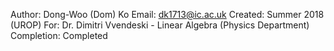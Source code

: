 Author: Dong-Woo (Dom) Ko 
Email: dk1713@ic.ac.uk
Created: Summer 2018 (UROP)
For: Dr. Dimitri Vvendeski - Linear Algebra (Physics Department)
Completion: Completed
